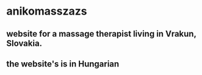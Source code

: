 # anikomasszazs

## website for a massage therapist living in Vrakun, Slovakia.

## the website's is in Hungarian
